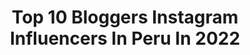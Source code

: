 ---
title: Top 10 Bloggers Instagram Influencers In Peru In 2022
description: >-
  Find top bloggers Instagram influencers in Peru in 2022. Most popular hashtags: #publicidad #peru #lookoftheday #lima.
platform: Instagram
hits: 40
text_top: Identify the most popular Instagram accounts on inBeat.
text_bottom: Our database holds 40 Instagram influencers like this in Peru for you to pitch.
profiles:
  - username: "pierina_dg"
    fullname: >-
      Pierina De La Borda Gotuzzo
    bio: >-
      Comunicadora Social Lifestyle Blogger 🍃 @qhalella.pe 🎭Actriz 📍Arequipeña en Lima 📩 pieri_dbg@hotmail.com AREQUIPA ❤️⬇️⬇️
    location: "Peru"
    followers: 28511
    engagement: 263
    commentsToLikes: 0.082306
    id: ck0u81ats66gj0i19ly75nquv
    verified: false
    hashtags: "#lookoftheday, #girl, #ootd, #outfitoftheday"
  - username: "artbycch"
    fullname: >-
      Camila Chehade ☆
    bio: >-
      Beauty Blogger ☆ MAKEUP ARTIST ☆ 🤍 @closetsalebycch 🪐✨💭 Tik tok 🦄 : cch.99 💌 camilachehade@hotmail.com
    location: "Peru"
    followers: 10419
    engagement: 572
    commentsToLikes: 0.064751
    id: ck6tibs9h0f3y0j71zb553mbn
    verified: false
    hashtags: "#muaperu, #muasfam, #muasupport, #benebabe"
  - username: "callme.marla"
    fullname: >-
      ⛓🔗MarLa | Grungeblog🔗⛓
    bio: >-
      📍Perú. ♡ Grunge Fashion Blogger. ♡ Ambassador: @lamoda ✨ ♡ NUEVO VIDEO 👇🏼 Mi colección de zapatos 🖤
    location: "Peru"
    followers: 12802
    engagement: 1156
    commentsToLikes: 0.156660
    id: ckaotvcblxonl0i78lxs33q69
    verified: false
    hashtags: "#altfashion, #grungestyle, #grungeaccount, #egirloutfit"
  - username: "arturobullard"
    fullname: >-
      Arturo Bullard - Fotógrafo
    bio: >-
      Deje la corbata y fui tras mis sueños Papá Viajero Blogger 🇵🇪 Embajador: @canonperu @ishopperu @vivaairpe 👉 @bullardphotoart Tambopata 👇👇👇
    location: "Peru"
    followers: 50296
    engagement: 229
    commentsToLikes: 0.051760
    id: ck14i9u31ecaz0i19zz3waqmn
    verified: false
    hashtags: "#lovefamily, #zorritos, #sun, #peru"
  - username: "mamiscool"
    fullname: >-
      Kristin Morris S.
    bio: >-
      [Lifestyle & Mom Blogger 👩‍👧‍👦 Comunicadora] Cool Mom ✌🏻💚 Mamá de dos 👦🏻👧🏻 Kiki 💜 💻 Blog: mamiscool.com 📱Facebook: @mamiscool blog ⤵️Último Video⤵️
    location: "Peru"
    followers: 33442
    engagement: 168
    commentsToLikes: 0.090381
    id: ck6u1dpt1l4jd0j71i6fgnfd1
    verified: false
    hashtags: "#zumathefrenchie, #goodnight, #publicidad, #mamiscool"
  - username: "placeresculpososblog"
    fullname: >-
      Magda Pérez G.
    bio: >-
      🍔Food Blogger a punto de volverse chef 📍Lima 📍Trujillo 📩 placeresculpososblog@gmail.com
    location: "Peru"
    followers: 15275
    engagement: 582
    commentsToLikes: 0.043245
    id: ck9haxy7nejmw0j788nvfr17v
    verified: false
    hashtags: "#trujillo, #guiltypleasure, #instafood, #igersperu"
  - username: "daniellaeacosta"
    fullname: >-
      Daniella Acosta
    bio: >-
      👩🏻‍🎓l Publicista & Lifestyle Blogger 🎶| #TikTok @daniellaeacosta 🌷l Jeremías 29:11 👩🏻‍💻l @versatile.peru Mira mi último video⬇️
    location: "Peru"
    followers: 57299
    engagement: 221
    commentsToLikes: 0.188334
    id: ck13d1tzc38n30i19e4v4c15v
    verified: false
    hashtags: "#lifestyleblogger, #comfystyle, #fashionblog, #fashionstyle"
  - username: "estilozas"
    fullname: >-
      Jeani Jaramillo
    bio: >-
      Fashion Director @EstilozasStore Podcaster @EstilozasPodcast Blogger www.estilozas.com #MadreAmigaChofer 📍Made in Perú 🇵🇪 🎙️Nuevo Podcast! 👇🏼👇🏼👇🏼
    location: "Peru"
    followers: 73544
    engagement: 94
    commentsToLikes: 0.121170
    id: ck5q26xtgekb60i11uk8fsxmo
    verified: true
    hashtags: "#miexperiencia, #beauty, #anewprotinol, #merinorenunciaya"
  - username: "porsegundavezblog"
    fullname: >-
      Por Segunda Vez
    bio: >-
      Jenni, Mamá de 👨‍👦‍👦🐺🐶 lifestyle blogger 🖥️, comparto recetas 🍽️ manualidades 🖌️tips, datos y todo lo que me hace feliz. 💜 @bloggerhoodperu
    location: "Peru"
    followers: 31023
    engagement: 244
    commentsToLikes: 0.046255
    id: ck55mhqhj3z9z0i119b309r63
    verified: false
    hashtags: "#recetafacil, #mischicos, #porsegundavezblog, #mamadehombres"
  - username: "elcharroylamayrita"
    fullname: >-
      El Charro y la Mayrita
    bio: >-
      Cantante/Bloggers/ Motivadores 🎶 Inspirando Parejas/Familias 👨‍👩‍👧‍👦💕 5M Facebook/ 200k+ YouTube 💻 📱Contrataciones 817-296-9642 YouTube👇
    location: "Peru"
    followers: 1085759
    engagement: 71
    commentsToLikes: 0.020935
    id: ck8t2eu56z7tc0j78xb6j4bbq
    verified: false
    hashtags: "#explorepage, #pareja, #hijos, #familia"
---